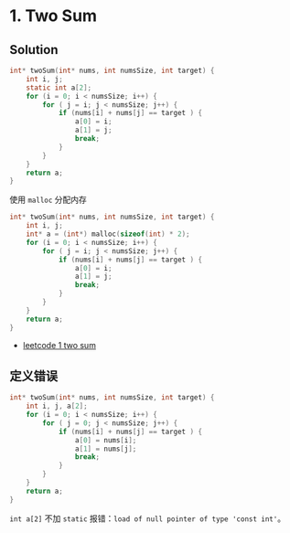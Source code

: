 # 1. Two Sum


## Solution

```c
int* twoSum(int* nums, int numsSize, int target) {
    int i, j;
    static int a[2];
    for (i = 0; i < numsSize; i++) {
        for ( j = i; j < numsSize; j++) {
            if (nums[i] + nums[j] == target ) {
                a[0] = i;
                a[1] = j;
                break;
            }
        }
    }
    return a;
}
```

使用 `malloc` 分配内存

```c
int* twoSum(int* nums, int numsSize, int target) {
    int i, j;
    int* a = (int*) malloc(sizeof(int) * 2);
    for (i = 0; i < numsSize; i++) {
        for ( j = i; j < numsSize; j++) {
            if (nums[i] + nums[j] == target ) {
                a[0] = i;
                a[1] = j;
                break;
            }
        }
    }
    return a;
}
```


- [leetcode 1 two sum](http://www.jianshu.com/p/7d8719358000)


## 定义错误


```c
int* twoSum(int* nums, int numsSize, int target) {
    int i, j, a[2];
    for (i = 0; i < numsSize; i++) {
        for ( j = 0; j < numsSize; j++) {
            if (nums[i] + nums[j] == target ) {
                a[0] = nums[i];
                a[1] = nums[j];
                break;
            }
        }
    }
    return a;
}
```

`int a[2]` 不加 `static` 报错：`load of null pointer of type 'const int'`。
